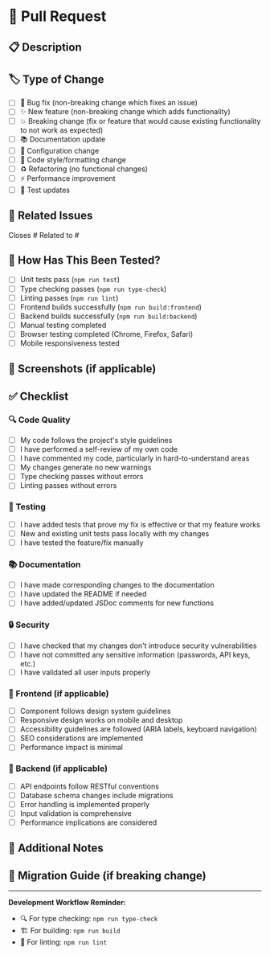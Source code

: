# 🚀 Pull Request

## 📋 Description
<!-- Provide a brief description of what this PR does -->

## 🏷️ Type of Change
<!-- Mark the relevant option with an "x" -->
- [ ] 🐛 Bug fix (non-breaking change which fixes an issue)
- [ ] ✨ New feature (non-breaking change which adds functionality)
- [ ] 💥 Breaking change (fix or feature that would cause existing functionality to not work as expected)
- [ ] 📚 Documentation update
- [ ] 🔧 Configuration change
- [ ] 🎨 Code style/formatting change
- [ ] ♻️ Refactoring (no functional changes)
- [ ] ⚡ Performance improvement
- [ ] 🧪 Test updates

## 🔗 Related Issues
<!-- Link to related issues -->
Closes #
Related to #

## 🧪 How Has This Been Tested?
<!-- Describe the tests you ran to verify your changes -->
- [ ] Unit tests pass (`npm run test`)
- [ ] Type checking passes (`npm run type-check`)
- [ ] Linting passes (`npm run lint`)
- [ ] Frontend builds successfully (`npm run build:frontend`)
- [ ] Backend builds successfully (`npm run build:backend`)
- [ ] Manual testing completed
- [ ] Browser testing completed (Chrome, Firefox, Safari)
- [ ] Mobile responsiveness tested

## 📸 Screenshots (if applicable)
<!-- Add screenshots to help explain your changes -->

## ✅ Checklist
<!-- Mark completed items with an "x" -->

### 🔍 Code Quality

- [ ] My code follows the project's style guidelines
- [ ] I have performed a self-review of my own code
- [ ] I have commented my code, particularly in hard-to-understand areas
- [ ] My changes generate no new warnings
- [ ] Type checking passes without errors
- [ ] Linting passes without errors

### 🧪 Testing

- [ ] I have added tests that prove my fix is effective or that my feature works
- [ ] New and existing unit tests pass locally with my changes
- [ ] I have tested the feature/fix manually

### 📚 Documentation

- [ ] I have made corresponding changes to the documentation
- [ ] I have updated the README if needed
- [ ] I have added/updated JSDoc comments for new functions

### 🔒 Security

- [ ] I have checked that my changes don't introduce security vulnerabilities
- [ ] I have not committed any sensitive information (passwords, API keys, etc.)
- [ ] I have validated all user inputs properly

### 📱 Frontend (if applicable)

- [ ] Component follows design system guidelines
- [ ] Responsive design works on mobile and desktop
- [ ] Accessibility guidelines are followed (ARIA labels, keyboard navigation)
- [ ] SEO considerations are implemented
- [ ] Performance impact is minimal

### 🔧 Backend (if applicable)

- [ ] API endpoints follow RESTful conventions
- [ ] Database schema changes include migrations
- [ ] Error handling is implemented properly
- [ ] Input validation is comprehensive
- [ ] Performance implications are considered

## 📝 Additional Notes
<!-- Add any additional notes, concerns, or context -->

## 🔄 Migration Guide (if breaking change)
<!-- Provide steps for migrating from the old behavior to the new -->

---

**Development Workflow Reminder:**

- 🔍 For type checking: `npm run type-check`
- 🏗️ For building: `npm run build`
- 🧹 For linting: `npm run lint`
